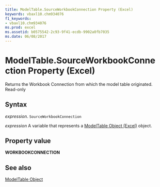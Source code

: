 ```yaml
---
title: ModelTable.SourceWorkbookConnection Property (Excel)
keywords: vbaxl10.chm934076
f1_keywords:
- vbaxl10.chm934076
ms.prod: excel
ms.assetid: b0575542-2c93-9f41-ecdb-9902a0fb7035
ms.date: 06/08/2017
---
```



# ModelTable.SourceWorkbookConnection Property (Excel)

Returns the Workbook Connection from which the model table originated. Read-only 


## Syntax

 _expression_. `SourceWorkbookConnection`

 _expression_ A variable that represents a [ModelTable Object (Excel)](Excel.modeltable.md) object.


## Property value

 **WORKBOOKCONNECTION**


## See also



[ModelTable Object](Excel.modeltable.md)

